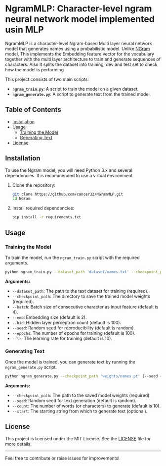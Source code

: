 # NgramMLP: Character-level ngram neural network model implemented usin MLP

NgramMLP is a character-level Ngram-based Multi layer neural network model that generates names using a probabilistic model. Unlike [NGram](https://github.com/cancer32/NGramMLP) model, This implements the Embedding feature vector for the vocabulary together with the multi layer architecture to train and generate sequences of characters. Also It splits the dataset into training, dev and test set to check how the model is performing

This project consists of two main scripts:

- **`ngram_train.py`**: A script to train the model on a given dataset.
- **`ngram_generate.py`**: A script to generate text from the trained model.

## Table of Contents
- [Installation](#installation)
- [Usage](#usage)
  - [Training the Model](#training-the-model)
  - [Generating Text](#generating-text)
- [License](#license)

## Installation

To use the Ngram model, you will need Python 3.x and several dependencies. It is recommended to use a virtual environment.

1. Clone the repository:
   ```bash
   git clone https://github.com/cancer32/NGramMLP.git
   cd NGram
   ```

2. Install required dependencies:
   ```bash
   pip install -r requirements.txt
   ```

## Usage

### Training the Model

To train the model, run the `ngram_train.py` script with the required arguments.

```bash
python ngram_train.py --dataset_path 'dataset/names.txt' --checkpoint_path 'weights/names.pt' [--batch <n>] [--emb <n>] [--hid <n>] [--seed <random_seed>] [--epochs <epochs>] [--lr <learning_rate>]
```

**Arguments:**
- `--dataset_path`: The path to the text dataset for training (required).
- `--checkpoint_path`: The directory to save the trained model weights (required).
- `--batch`: Batch size of consecutive character as input feature (default is 4).
- `--emb`: Embedding size (default is 2).
- `--hid`: Hidden layer perceptron count (default is 100).
- `--seed`: Random seed for reproducibility (default is random).
- `--epochs`: The number of epochs for training (default is 100).
- `--lr`: The learning rate for training (default is 10).


### Generating Text

Once the model is trained, you can generate text by running the `ngram_generate.py` script.

```bash
python ngram_generate.py --checkpoint_path 'weights/names.pt' [--seed <random_seed>] [--count <num_words>] [--start <start_string>]
```

**Arguments:**
- `--checkpoint_path`: The path to the saved model weights (required).
- `--seed`: Random seed for text generation (default is random).
- `--count`: The number of words (or characters) to generate (default is 10).
- `--start`: The starting string from which to generate text (optional).


## License

This project is licensed under the MIT License. See the [LICENSE](LICENSE) file for more details.

---

Feel free to contribute or raise issues for improvements!
